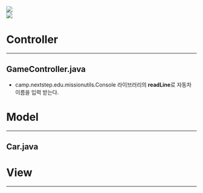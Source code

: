 <img src="https://capsule-render.vercel.app/api?type=Rounded&color=auto&height=200&section=header&text=구현 기능 목록&fontSize=65&fontColor=EAEAEA" />
<div align="left">
	<img src="https://img.shields.io/badge/Java-007396?style=flat&logo=Java&logoColor=white" />
</div>

# Controller
- - -
## GameController.java

+ camp.nextstep.edu.missionutils.Console 라이브러리의 **readLine**로 자동차 이름을 입력 받는다.


# Model
- - -
## Car.java



# View
- - -

